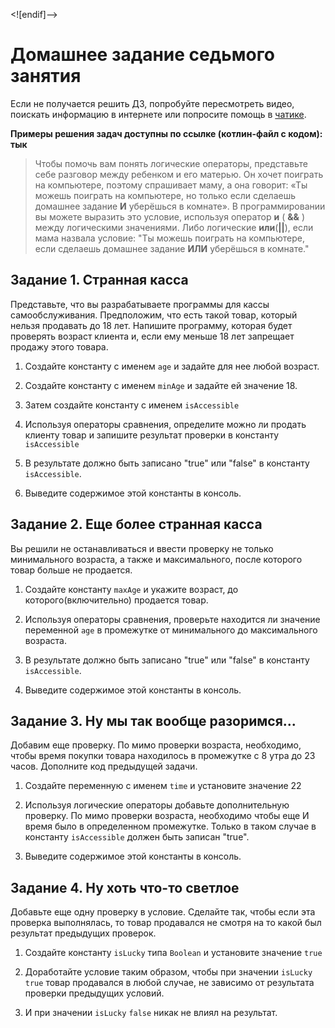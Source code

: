 
<![endif]-->

# Домашнее задание седьмого занятия

Если не получается решить ДЗ, попробуйте пересмотреть видео, поискать информацию в интернете или попросите помощь в [чатике](https://t.me/ablazhievski).

**Примеры решения задач доступны по ссылке (котлин-файл с кодом): тык**

> Чтобы  помочь  вам  понять  логические  операторы, представьте  себе
> разговор  между  ребенком и  его  матерью. Он  хочет  поиграть  на
> компьютере, поэтому  спрашивает  маму, а  она  говорит: «Ты  можешь
> поиграть на  компьютере, но  только  если  сделаешь домашнее  задание
> **И**  уберёшься  в  комнате».  В  программировании  вы  можете  выразить
> это  условие, используя  оператор  **и** ( **&&** ) между  логическими
> значениями. Либо логические **или**(**||**), если мама назвала
> условие: "Ты  можешь  поиграть на компьютере, если сделаешь домашнее
> задание  **ИЛИ** уберёшься в  комнате."

## Задание 1. Странная касса

Представьте, что вы разрабатываете программы для кассы самообслуживания. Предположим, что есть такой товар, который нельзя продавать до 18 лет. Напишите программу, которая будет проверять возраст клиента и, если ему меньше 18 лет запрещает продажу этого товара.

1. Создайте константу с именем `age` и задайте для нее любой возраст.

2. Создайте константу с именем `minAge` и задайте ей значение 18.

3. Затем создайте константу с именем `isAccessible` 
4. Используя операторы сравнения, определите можно ли продать клиенту товар и запишите результат проверки в константу `isAccessible`

5. В результате должно быть записано "true" или "false" в константу `isAccessible`.

6. Выведите содержимое этой константы в консоль.

## Задание 2. Еще более странная касса

Вы решили не останавливаться и ввести проверку не только минимального возраста, а также и максимального, после которого товар больше не продается.

1. Создайте константу `maxAge` и укажите возраст, до которого(включительно) продается товар.

2. Используя операторы сравнения, проверьте находится ли значение переменной `age` в промежутке от минимального до максимального возраста.

3. В результате должно быть записано "true" или "false" в константу `isAccessible`.

4. Выведите содержимое этой константы в консоль.

## Задание 3. Ну мы так вообще разоримся...

Добавим еще проверку. По мимо проверки возраста, необходимо, чтобы время покупки товара находилось в промежутке с 8 утра до 23 часов. Дополните код предыдущей задачи.

1. Создайте переменную с именем `time` и установите значение 22

2. Используя логические операторы добавьте дополнительную проверку. По мимо проверки возраста, необходимо чтобы еще И время было в определенном промежутке. Только в таком случае в константу `isAccessible` должен быть записан "true".

3. Выведите содержимое этой константы в консоль.

## Задание 4. Ну хоть что-то светлое

Добавьте еще одну проверку в условие. Сделайте так, чтобы если эта проверка выполнялась, то товар продавался не смотря на то какой был результат предыдущих проверок.

1. Создайте константу `isLucky` типа `Boolean` и установите значение `true`

2. Доработайте условие таким образом, чтобы при значении `isLucky` `true` товар продавался в любой случае, не зависимо от результата проверки предыдущих условий.

3. И при значении `isLucky` `false` никак не влиял на результат.
